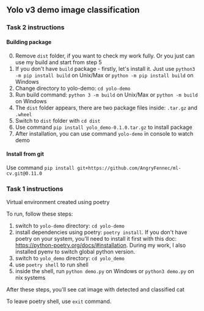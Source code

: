 ## Yolo v3 demo image classification

### Task 2 instructions

#### Building package
0. Remove `dist` folder, if you want to check my work fully. Or you just can use my build and start from step 5
1. If you don't have `build` package - firstly, let's install it. Just use `python3 -m pip install build` on Unix/Max or `python -m pip install build` on Windows
2. Change directory to yolo-demo: `cd yolo-demo`
3. Run build command: `python 3 -m build` on Unix/Max or `python -m build` on Windows
4. The `dist` folder appears, there are two package files inside: `.tar.gz` and `.wheel`
5. Switch to `dist` folder with `cd dist`
6. Use command `pip install yolo_demo-0.1.0.tar.gz` to install package
7. After installation, you can use command `yolo-demo` in console to watch demo

#### Install from git
Use command `pip install git+https://github.com/AngryFennec/ml-cv.git@0.11.0`

### Task 1 instructions

Virtual environment created using poetry

To run, follow these steps:
1. switch to `yolo-demo` directory: `cd yolo-demo`
2. install dependencies using poetry: `poetry install`. If you don't have poetry on your system, you'll need to install it first with this doc: https://python-poetry.org/docs/#installation. During my work, I also installed pyenv to switch global python version.
3. switch to `yolo_demo` directory: `cd yolo_demo`
4. use `poetry shell` to run shell
5. inside the shell, run `python demo.py` on Windows or `python3 demo.py` on nix systems

After these steps, you'll see cat image with detected and classified cat

To leave poetry shell, use `exit` command.
